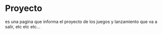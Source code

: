 # Proyecto
es una pagina que informa el proyecto de los juegos y lanzamiento que va a salir, etc etc etc...
